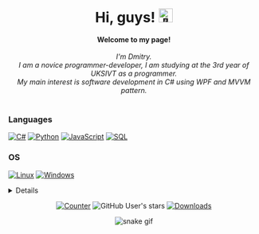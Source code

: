 <h1 align="center">Hi, guys! <img src=https://github-production-user-asset-6210df.s3.amazonaws.com/24524555/238178097-766d336d-b87d-44ba-807c-c51de2bc6b4d.gif" width="28px" alt="👋"></h1>

<p align="center">
    <b>Welcome to my page!</b><br><br>
    <i>
        I'm Dmitry.<br>
        I am a novice programmer-developer, I am studying at the 3rd year of UKSIVT as a programmer.<br>
        My main interest is software development in C# using WPF and MVVM pattern.<br>
    </i><br>
</p>

### Languages
[![C#](https://img.shields.io/badge/csharp-black?style=for-the-badge&logo=csharp)](https://github.com/vsd-y)
[![Python](https://img.shields.io/badge/python-black?style=for-the-badge&logo=python)](https://github.com/vsd-y)
[![JavaScript](https://img.shields.io/badge/javascript-black?style=for-the-badge&logo=javascript)](https://github.com/vsd-y)
[![SQL](https://img.shields.io/badge/sql-black?style=for-the-badge&logo=mysql)](https://github.com/vsd-y)
  
### OS
[![Linux](https://img.shields.io/badge/linux-black?style=for-the-badge&logo=Linux)](https://github.com/vsd-y)
[![Windows](https://img.shields.io/badge/Windows-black?style=for-the-badge&logo=Windows)](https://github.com/vsd-y)

<details>
<p align="center">
  <a href="https://github.com/vsd-y">
    <img src="http://github-profile-summary-cards.vercel.app/api/cards/profile-details?username=vsd-y&theme=transparent" />
  </a>
  <a href="https://github.com/vsd-y">
    <img src="https://github-readme-streak-stats.herokuapp.com/?user=vsd-y&hide_border=true&card_width=338&theme=transparent" />
  </a>
  <a href="https://github.com/vsd-y">
    <img src="http://github-profile-summary-cards.vercel.app/api/cards/stats?username=vsd-y&theme=transparent" />
  </a>
  <a href="https://github.com/vsd-y">
    <img src="https://github-readme-stats.vercel.app/api/top-langs/?username=vsd-y&langs_count=10&exclude_repo=&hide=jupyter%20notebook,vim%20script,cmake,makefile,batchfile,emacs%20lisp,css,html&layout=default&card_width=699&hide_border=true&theme=transparent" />
  </a>
</p>
</details>

<div align="center">
  
  [![Counter](https://visitor-badge.laobi.icu/badge?page_id=vsd-y.vsd-y)](https://github.com/vsd-y)
  ![GitHub User's stars](https://img.shields.io/github/stars/vsd-y?affiliations=OWNER%2CCOLLABORATOR&label=GH%20stars)
  [![Downloads](https://img.shields.io/github/downloads/vsd-y/Installer/total)](https://github.com/vsd-y/Installer/releases)
  
  ![snake gif](https://github.com/vsd-y/vsd-y/blob/output/github-contribution-grid-snake.svg)
  
</div>
<!--

- 🔭 I’m currently working on ...
- 🌱 I’m currently learning ...
- 👯 I’m looking to collaborate on ...
- 🤔 I’m looking for help with ...
- 💬 Ask me about ...
- 📫 How to reach me: ...
- 😄 Pronouns: ...
- ⚡ Fun fact: ...
-->
